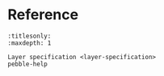 # Reference

```{toctree}
:titlesonly:
:maxdepth: 1

Layer specification <layer-specification>
pebble-help
```
